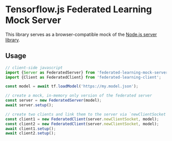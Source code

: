 # Tensorflow.js Federated Learning Mock Server

This library serves as a browser-compatible mock of the [Node.js server library](../server).

## Usage

```js
// client-side javascript
import {Server as FederatedServer} from 'federated-learning-mock-server';
import {Client as FederatedClient} from 'federated-learning-client';

const model = await tf.loadModel('https://my.model.json');

// create a mock, in-memory only version of the federated server
const server = new FederatedServer(model);
await server.setup();

// create two clients and link them to the server via `newClientSocket`
const client1 = new FederatedClient(server.newClientSocket, model);
const client2 = new FederatedClient(server.newClientSocket, model);
await client1.setup();
await client2.setup();
```
